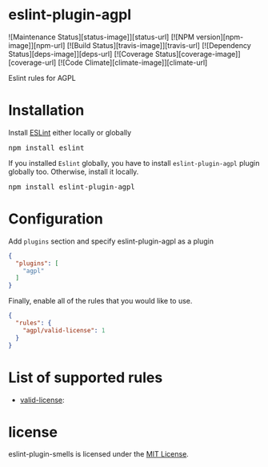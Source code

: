 eslint-plugin-agpl
===================

![Maintenance Status][status-image]][status-url] [![NPM version][npm-image]][npm-url] [![Build Status][travis-image]][travis-url] [![Dependency Status][deps-image]][deps-url] [![Coverage Status][coverage-image]][coverage-url] [![Code Climate][climate-image]][climate-url]

Eslint rules for AGPL

# Installation

Install [ESLint](https://www.github.com/eslint/eslint) either locally or globally

<pre>
npm install eslint
</pre>

If you installed `Eslint` globally, you have to install `eslint-plugin-agpl` plugin globally too. Otherwise, install it locally.

<pre>
npm install eslint-plugin-agpl
</pre>

# Configuration

Add `plugins` section and specify eslint-plugin-agpl as a plugin

```json
{
  "plugins": [
    "agpl"
  ]
}
```
Finally, enable all of the rules that you would like to use.

```json
{
  "rules": {
    "agpl/valid-license": 1
  }
}
```
# List of supported rules

* [valid-license](docs/rules/valid-license.md):

# license

eslint-plugin-smells is licensed under the [MIT License](http://www.opensource.org/licenses/mit-license.php).
